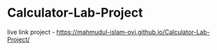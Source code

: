 # Calculator-Lab-Project

live link project - https://mahmudul-islam-ovi.github.io/Calculator-Lab-Project/

